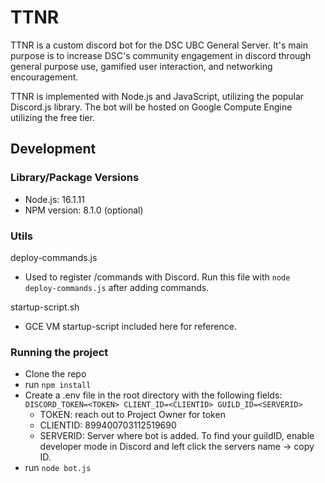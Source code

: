 # TTNR
TTNR is a custom discord bot for the DSC UBC General Server. It's main purpose is to increase DSC's community engagement in discord through general purpose use, gamified user interaction, and networking encouragement.

TTNR is implemented with Node.js and JavaScript, utilizing the popular Discord.js library. The bot will be hosted on Google Compute Engine utilizing the free tier.

## Development

### Library/Package Versions

- Node.js: 16.1.11
- NPM version: 8.1.0 (optional)

### Utils
deploy-commands.js
- Used to register /commands with Discord. Run this file with `node deploy-commands.js` after adding commands.

startup-script.sh
- GCE VM startup-script included here for reference.

###  Running the project

- Clone the repo
- run `npm install`
- Create a .env file in the root directory with the following fields: `DISCORD_TOKEN=<TOKEN> CLIENT_ID=<CLIENTID> GUILD_ID=<SERVERID>`
  - TOKEN: reach out to Project Owner for token
  - CLIENTID: 899400703112519690
  - SERVERID: Server where bot is added. To find your guildID, enable developer mode in Discord and left click the servers name -> copy ID.
- run `node bot.js`
